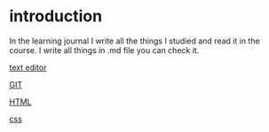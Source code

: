 
# introduction

In the learning journal I write all the things I studied and read it in the course. I write all things in .md file you can check it.


 [text editor](https://saharkhaled89.github.io/Learning-Journal/)
 
 [GIT](https://saharkhaled89.github.io/Learning-Journal/read03)
 
 [HTML](https://saharkhaled89.github.io/Learning-Journal/read04)
 
 [css](https://saharkhaled89.github.io/Learning-Journal/read05)


